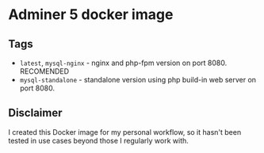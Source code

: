 # Adminer 5 docker image


## Tags

- `latest`, `mysql-nginx` - nginx and php-fpm version on port 8080. RECOMENDED
- `mysql-standalone` - standalone version using php build-in web server on port 8080.

## Disclaimer

I created this Docker image for my personal workflow, so it hasn't been tested in use cases beyond those I regularly work with.
